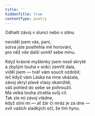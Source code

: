 ```yaml
---
title: ''
hiddenTitle: true
contentType: poetry
---
```


<section>

Odhalit závoj v slunci nebo v stínu

neviděl jsem vás, paní,  
sotva jste postřehla mé horování,  
pro něž vše další uvnitř sebe minu.

</section>

<section>

Když krásné myšlenky jsem nosil skryté  
a zbylým touha v srdci zemřít dala,  
viděl jsem — tvář vám soucit ozdobil;  
leč když vám Láska na mne ukázala,  
závoj skryl plavé vlasy okamžitě,  
váš pohled do sebe se pohroužil.  
Má velká touha ztratila svůj cíl.  
Tak zle mi závoj vládne,  
když stíní mi — ať žár či mráz je za dne —  
svit vašich sladkých očí, že tím hynu.

</section>

